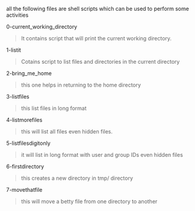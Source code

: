 all the following files are shell scripts which can be used to perform some activities

0-current_working_directory
>It contains script that will print the current working directory.
  
1-listit
>Cotains script to list files and directories in the current directory

2-bring_me_home
>this one helps in returning to the home directory

3-listfiles
>this list files in long format

4-listmorefiles
>this will list all files even hidden files.

5-listfilesdigitonly
>it will list in long format with user and group IDs even hidden files

6-firstdirectory
>this creates a new directory in tmp/ directory

7-movethatfile
>this will move a betty file from one directory to another
